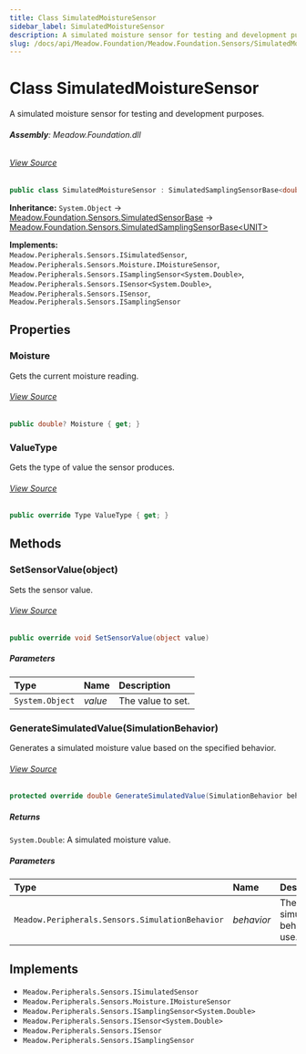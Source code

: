 ```yaml
---
title: Class SimulatedMoistureSensor
sidebar_label: SimulatedMoistureSensor
description: A simulated moisture sensor for testing and development purposes.
slug: /docs/api/Meadow.Foundation/Meadow.Foundation.Sensors/SimulatedMoistureSensor
---
```

# Class SimulatedMoistureSensor
A simulated moisture sensor for testing and development purposes.

###### **Assembly**: Meadow.Foundation.dll
###### [View Source](https://github.com/WildernessLabs/Meadow.Foundation.git/blob/develop/Source/Meadow.Foundation.Core/Simulation/Sensors/SimulatedMoistureSensor.cs#L10)
```csharp title="Declaration"
public class SimulatedMoistureSensor : SimulatedSamplingSensorBase<double>, ISimulatedSensor, IMoistureSensor, ISamplingSensor<double>, ISensor<double>, ISensor, ISamplingSensor
```
**Inheritance:** `System.Object` -> [Meadow.Foundation.Sensors.SimulatedSensorBase](../Meadow.Foundation.Sensors/SimulatedSensorBase) -> [Meadow.Foundation.Sensors.SimulatedSamplingSensorBase&lt;UNIT&gt;](../Meadow.Foundation.Sensors/SimulatedSamplingSensorBase`UNIT`)

**Implements:**  
`Meadow.Peripherals.Sensors.ISimulatedSensor`, `Meadow.Peripherals.Sensors.Moisture.IMoistureSensor`, `Meadow.Peripherals.Sensors.ISamplingSensor<System.Double>`, `Meadow.Peripherals.Sensors.ISensor<System.Double>`, `Meadow.Peripherals.Sensors.ISensor`, `Meadow.Peripherals.Sensors.ISamplingSensor`

## Properties
### Moisture
Gets the current moisture reading.
###### [View Source](https://github.com/WildernessLabs/Meadow.Foundation.git/blob/develop/Source/Meadow.Foundation.Core/Simulation/Sensors/SimulatedMoistureSensor.cs#L17)
```csharp title="Declaration"
public double? Moisture { get; }
```
### ValueType
Gets the type of value the sensor produces.
###### [View Source](https://github.com/WildernessLabs/Meadow.Foundation.git/blob/develop/Source/Meadow.Foundation.Core/Simulation/Sensors/SimulatedMoistureSensor.cs#L22)
```csharp title="Declaration"
public override Type ValueType { get; }
```
## Methods
### SetSensorValue(object)
Sets the sensor value.
###### [View Source](https://github.com/WildernessLabs/Meadow.Foundation.git/blob/develop/Source/Meadow.Foundation.Core/Simulation/Sensors/SimulatedMoistureSensor.cs#L36)
```csharp title="Declaration"
public override void SetSensorValue(object value)
```

##### Parameters

| Type | Name | Description |
|:--- |:--- |:--- |
| `System.Object` | *value* | The value to set. |

### GenerateSimulatedValue(SimulationBehavior)
Generates a simulated moisture value based on the specified behavior.
###### [View Source](https://github.com/WildernessLabs/Meadow.Foundation.git/blob/develop/Source/Meadow.Foundation.Core/Simulation/Sensors/SimulatedMoistureSensor.cs#L50)
```csharp title="Declaration"
protected override double GenerateSimulatedValue(SimulationBehavior behavior)
```

##### Returns

`System.Double`: A simulated moisture value.
##### Parameters

| Type | Name | Description |
|:--- |:--- |:--- |
| `Meadow.Peripherals.Sensors.SimulationBehavior` | *behavior* | The simulation behavior to use. |


## Implements

* `Meadow.Peripherals.Sensors.ISimulatedSensor`
* `Meadow.Peripherals.Sensors.Moisture.IMoistureSensor`
* `Meadow.Peripherals.Sensors.ISamplingSensor<System.Double>`
* `Meadow.Peripherals.Sensors.ISensor<System.Double>`
* `Meadow.Peripherals.Sensors.ISensor`
* `Meadow.Peripherals.Sensors.ISamplingSensor`
